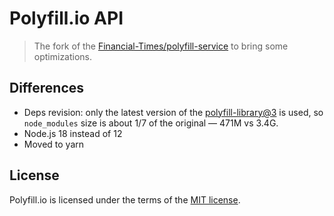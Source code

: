 # Polyfill.io API
> The fork of the [Financial-Times/polyfill-service](https://github.com/Financial-Times/polyfill-service) to bring some optimizations.

## Differences
* Deps revision: only the latest version of the [polyfill-library@3](https://github.com/Financial-Times/polyfill-library) is used, so `node_modules` size is about 1/7 of the original — 471M vs 3.4G.
* Node.js 18 instead of 12
* Moved to yarn

## License

Polyfill.io is licensed under the terms of the [MIT license](./LICENSE.md).
